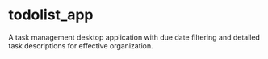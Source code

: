# todolist_app
A task management desktop application with due date filtering and detailed task descriptions for effective organization.

